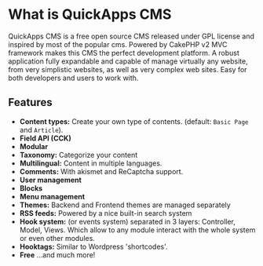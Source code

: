 What is QuickApps CMS
=====================

QuickApps CMS is a free open source CMS released under GPL license and inspired by most of the popular cms.
Powered by CakePHP v2 MVC framework makes this CMS the perfect development platform.
A robust application fully expandable and capable of manage virtually any website,
from very simplistic websites, as well as very complex web sites.
Easy for both developers and users to work with.


Features
--------

* **Content types:** Create your own type of contents. (default: `Basic Page` and `Article`).
* **Field API (CCK)**
* **Modular**
* **Taxonomy:** Categorize your content
* **Multilingual:** Content in multiple languages.
* **Comments:** With akismet and ReCaptcha support.
* **User management**
* **Blocks**
* **Menu management**
* **Themes:** Backend and Frontend themes are managed separately
* **RSS feeds:** Powered by a nice built-in search system
* **Hook system:** (or events system) separated in 3 layers: Controller, Model, Views. Which allow to any module interact with the whole system or even other modules.
* **Hooktags:** Similar to Wordpress 'shortcodes'.
* **Free** ...and much more!